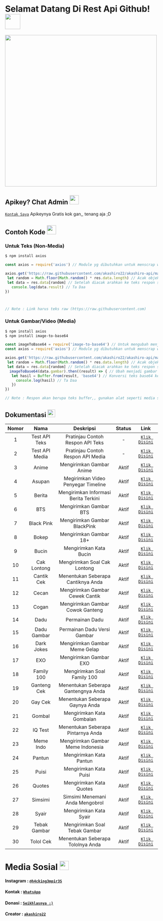 # Selamat Datang Di Rest Api Github! <img src="https://github.com/TheDudeThatCode/TheDudeThatCode/blob/master/Assets/Hi.gif" width="50px">
<img src="https://github.com/TheDudeThatCode/TheDudeThatCode/blob/master/Assets/Developer.gif" width="500px">

## Apikey? Chat Admin <img src="https://github.com/TheDudeThatCode/TheDudeThatCode/blob/master/Assets/happy.gif" width="30px">
[`Kontak Saya`](https://wa.me/62895337278647?text=Bang%20Minta%20Apikey%20Kuhong-Api%20)
Apikeynya Gratis kok gan,, tenang aja ;D

## Contoh Kode <img src="https://github.com/TheDudeThatCode/TheDudeThatCode/blob/master/Assets/Medal.gif" width="30px">

### Untuk Teks (Non-Media)
```bash
$ npm install axios
```
```js
const axios = require('axios') // Module yg dibutuhkan untuk menscrap website

axios.get('https://raw.githubusercontent.com/akashiro22/akashiro-api/main/contoh.json').then((res) => { // Scrap web
 let random = Math.floor(Math.random() * res.data.length) // Acak objek
 let data = res.data[random] // Setelah diacak arahkan ke teks respon sesuai nama diweb
   console.log(data.result) // Ta Daa
})



// Note : Link harus teks raw (https://raw.githubusercontent.com)
```
### Untuk Gambar/Video (Media)
```bash
$ npm install axios
$ npm install image-to-base64
```
```js
const imageToBase64 = require('image-to-base64') // Untuk mengubah menjadi gambar
const axios = require('axios') // Module yg dibutuhkan untuk menscrap website

axios.get('https://raw.githubusercontent.com/akashiro22/akashiro-api/main/contoh_gambar.json').then((res) => { // Scrap web
 let random = Math.floor(Math.random() * res.data.length) // Acak objek
 let data = res.data[random] // Setelah diacak arahkan ke teks respon sesuai nama diweb
  imageToBase64(data.gambar).then((result) => { // Ubah menjadi gambar
   let hasil = Buffer.from(result, 'base64') // Konversi teks base64 ke gambar/video
     console.log(hasil) // Ta Daa
   })
})

// Note : Respon akan berupa teks buffer,, gunakan alat seperti media sender agar merespon menjadi media gambar/video
```

## Dokumentasi <img src="https://github.com/TheDudeThatCode/TheDudeThatCode/blob/master/Assets/coin.gif" width="25px">

| Nomor | Nama | Deskripsi | Status | Link |
| :-: | :-----------------: | :-----------------: | :-------: | :-------: |
| 1 | Test API Teks | Pratinjau Contoh Respon API Teks | - | [`Klik Disini`](https://raw.githubusercontent.com/akashiro22/akashiro-api/main/contoh.json)|
| 2 | Test API Media | Pratinjau Contoh Respon API Media | - | [`Klik Disini`](https://raw.githubusercontent.com/akashiro22/akashiro-api/main/contoh_gambar.json)|
| 3 | Anime | Mengirimkan Gambar Anime | Aktif  | [`Klik Disini`](https://tinyurl.com/4pk8n3ka)|
| 4 | Asupan | Megirimkan Video Penyegar Timeline | Aktif | [`Klik Disini`](https://tinyurl.com/uzmk2ytz)|
| 5 | Berita | Mengirimkan Informasi Berita Terkini | Aktif | [`Klik Disini`](https://tinyurl.com/3rxhkzve)|
| 6 | BTS | Mengirimkan Gambar BTS | Aktif | [`Klik Disini`](https://tinyurl.com/uyd3kw74)|
| 7 | Black Pink | Mengirimkan Gambar BlackPink | Aktif | [`Klik Disini`](https://tinyurl.com/2mz7s5p7)|
| 8 | Bokep | Mengirimkan Gambar 18+ | Aktif | [`Klik Disini`](https://tinyurl.com/p8xf5e6s)|
| 9 | Bucin | Mengirimkan Kata Bucin | Aktif | [`Klik Disini`](https://tinyurl.com/2mz7s5p7)|
| 10 | Cak Lontong | Mengirimkan Soal Cak Lontong | Aktif | [`Klik Disini`](https://tinyurl.com/9u6vmeyw)|
| 11 | Cantik Cek | Menentukan Seberapa Cantiknya Anda | Aktif | [`Klik Disini`](https://tinyurl.com/bp6rmrjm)|
| 12 | Cecan | Mengirimkan Gambar Cewek Cantik | Aktif | [`Klik Disini`](https://tinyurl.com/y6cd972d)|
| 13 | Cogan | Mengirimkan Gambar Cowok Ganteng | Aktif | [`Klik Disini`](https://tinyurl.com/55zkyvsw)|
| 14 | Dadu | Permainan Dadu | Aktif | [`Klik Disini`](https://tinyurl.com/RC047)|
| 15 | Dadu Gambar | Permainan Dadu Versi Gambar | Aktif | [`Klik Disini`](https://tinyurl.com/35m7xnac)|
| 16 | Dark Jokes | Mengirimkan Gambar Meme Gelap | Aktif | [`Klik Disini`](https://tinyurl.com/h3htsafa)|
| 17 | EXO | Mengirimkan Gambar EXO | Aktif | [`Klik Disini`](https://tinyurl.com/nufwzm5u)|
| 18 | Family 100 | Mengirimkan Soal Family 100 | Aktif | [`Klik Disini`](https://tinyurl.com/2sz8umxa)|
| 19 | Ganteng Cek | Menentukan Seberapa Gantengnya Anda | Aktif | [`Klik Disini`](https://tinyurl.com/ysnm3knb)|
| 20 | Gay Cek | Menentukan Seberapa Gaynya Anda | Aktif | [`Klik Disini`](https://tinyurl.com/k4cu97p9)|
| 21 | Gombal | Mengirimkan Kata Gombalan | Aktif | [`Klik Disini`](https://tinyurl.com/rn5saa75)|
| 22 | IQ Test | Menentukan Seberapa Pintarnya Anda | Aktif | [`Klik Disini`](https://tinyurl.com/r6ufaue6)|
| 23 | Meme Indo | Mengirimkan Gambar Meme Indonesia | Aktif | [`Klik Disini`](https://tinyurl.com/nbctte33)|
| 24 |Pantun | Mengirimkan Kata Pantun | Aktif | [`Klik Disini`](https://tinyurl.com/2j2r5jwx)|
| 25 | Puisi | Mengirimkan Kata Puisi | Aktif | [`Klik Disini`](https://tinyurl.com/5ay36eyw)|
| 26 | Quotes | Mengirimkan Kata Quotes | Aktif | [`Klik Disini`](https://tinyurl.com/3xkmt3bw)|
| 27 | Simsimi | Simsimi Menemani Anda Mengobrol | Aktif | [`Klik Disini`](https://tinyurl.com/5bmsrzna)|
| 28 | Syair | Mengirimkan Kata Syair | Aktif | [`Klik Disini`](https://tinyurl.com/y8z932xm)|
| 29 | Tebak Gambar | Mengirimkan Soal Tebak Gambar | Aktif | [`Klik Disini`](https://tinyurl.com/vew8855a)|
| 30 | Tolol Cek | Menentukan Seberapa Tololnya Anda | Aktif | [`Klik Disini`](https://tinyurl.com/28evtju2)|







# Media Sosial <img src="https://github.com/TheDudeThatCode/TheDudeThatCode/blob/master/Assets/Earth.gif" width="30px">

#### Instagram : [`@h4cking3mpir3S`](https://www.instagram.com/h4cking3mpir3S)
#### Kontak : [`WhatsApp`](https://wa.me/62859106999930)
#### Donasi : [`Seikhlasnya :)`](https://saweria.co/akashiro)
#### Creator : [`akashiro22`](https://Github.com/akashiro22)
